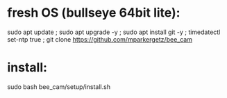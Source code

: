 # fresh OS (bullseye 64bit lite):
sudo apt update ; sudo apt upgrade -y ; sudo apt install git -y ; timedatectl set-ntp true ; git clone https://github.com/mparkergetz/bee_cam

# install:
sudo bash bee_cam/setup/install.sh
